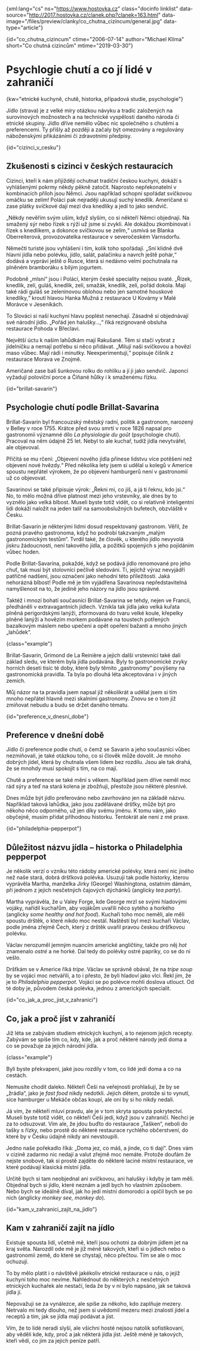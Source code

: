 
{xml:lang="cs" ns="https://www.hostovka.cz" class="docinfo linklist" data-source="http://2017.hostovka.cz/clanek.php?clanek=163.html" data-image="/files/preview/clanky/co\_chutna\_cizincum/general.jpg" data-type="article"}

{id="co\_chutna\_cizincum" ctime="2006-07-14" author="Michael Klíma" short="Co chutná cizincům" mtime="2019-03-30"}

# Psychlogie chutí a co jí lidé v zahraničí

<!-- generated attribute kw by user_udpatekw.sh on 2019-04-16, do not edit -->

{kw="etnické kuchyně, chutě, historka, případová studie, psychologie"}

Jídlo (strava) je z velké míry otázkou návyku a tradic založených na surovinových možnostech a na technické vyspělosti daného národa či etnické skupiny. Jídlo dříve nemělo vůbec nic společného s chutěmi a preferencemi. Ty přišly až později a začaly být omezovány a regulovány náboženskými přikázáními či zdravotními předpisy.

{id="cizinci\_v\_cesku"}

## Zkušenosti s cizinci v českých restauracích

Cizinci, kteří k nám přijíždějí ochutnat tradiční českou kuchyni, dokáží s vyhlášenými pokrmy někdy pěkně zatočit. Naprosto nepřekonatelní v kombinacích příloh jsou Němci. Jsou například schopni spořádat svíčkovou omáčku se zelím! Poláci pak nejraději ukusují suchý knedlík. Američané si zase plátky svíčkové dají mezi dva knedlíky a jedí to jako sendvič.

„Někdy nevěřím svým uším, když slyším, co si někteří Němci objednají. Na smažený sýr nebo řízek s rýží už jsme si zvykli. Ale dokážou zkombinovat i řízek s knedlíkem, a dokonce svíčkovou se zelím,“ usmívá se Blanka Oberreiterová, provozovatelka restaurace v severočeském Varnsdorfu.

Němečtí turisté jsou vyhlášení i tím, kolik toho spořádají. „Sní klidně dvě hlavní jídla nebo polévku, jídlo, salát, palačinku a navrch ještě pohár,“ dodává a vypráví ještě o Rusce, která si nedávno velmi pochutnala na plněném bramboráku s bílým jogurtem.

Podobně „mlsní“ jsou i Poláci, kterým české speciality nejsou svaté. „Řízek, knedlík, zelí, guláš, knedlík, zelí, smažák, knedlík, zelí, pořád dokola. Mají také rádi guláš se zeleninovou oblohou nebo jen samotné houskové knedlíky,“ kroutí hlavou Hanka Mužná z restaurace U Kovárny v Malé Morávce v Jeseníkách.

To Slováci si naší kuchyní hlavu poplést nenechají. Zásadně si objednávají své národní jídlo. „Pořád jen halušky…,“ říká rezignovaně obsluha restaurace Pohoda v Břeclavi.

Největší úctu k našim lahůdkám mají Rakušané. Těm si stačí vybrat z jídelníčku a nemají potřebu si něco přidávat. „Milují naši svíčkovou a hovězí maso vůbec. Mají rádi i minutky. Neexperimentují,“ popisuje číšník z restaurace Morava ve Znojmě.

Američané zase balí šunkovou rolku do rohlíku a jí ji jako sendvič. Japonci vyžadují poloviční porce a Číňané hůlky i k smaženému řízku.

{id="brillat-savarin"}

## Psychologie chutí podle Brillat-Savarina

Brillat-Savarin byl francouzský městský radní, politik a gastronom, narozený v Belley v roce 1755. Krátce před svou smrtí v roce 1826 napsal pro gastronomii významné dílo _La physiologie du goût_ (psychologie chuti). Pracoval na něm údajně 25 let. Nebyl to ale kuchař, tudíž jídla nevytvářel, ale objevoval.

Přičítá se mu rčení: „Objevení nového jídla přinese lidstvu více potěšení než objevení nové hvězdy.“ Před několika lety jsem si udělal u kolegů v Americe spoustu nepřátel výrokem, že po objevení hamburgerů není v gastronomii už co objevovat.

Savarinovi se také připisuje výrok: „Řekni mi, co jíš, a já ti řeknu, kdo jsi.“ No, to mělo možná dříve platnost mezi jeho vrstevníky, ale dnes by to vyznělo jako velká blbost. Museli byste totiž vidět, co si relativně inteligentní lidi dokáží naložit na jeden talíř na samoobslužných bufetech, obzvláště v Česku.

Brillat-Savarin je některými lidmi dosud respektovaný gastronom. Věřil, že pozná pravého gastronoma, když ho podrobí takzvaným „malým gastronomickým testům“. Tvrdil také, že člověk, u kterého jídlo nevyvolá jiskru žádoucnosti, není takového jídla, a požitků spojených s jeho pojídáním vůbec hoden.

Podle Brillat-Savarina, pokaždé, když se podává jídlo renomované pro jeho chuť, tak musí být stolovníci pečlivě sledováni. Ti, jejichž výraz nevyjádří patřičné nadšení, jsou označeni jako nehodní této příležitosti. Jaká nehorázná blbost! Podle mě je tím vyjádřena Savarinova nepředstavitelná namyšlenost na to, že jedině jeho názory na jídlo jsou správné.

Taktéž i mnozí bohatí současníci Brillat-Savarina se tehdy, nejen ve Francii, předháněli v extravagantních jídlech. Vznikla tak jídla jako velká kuřata plněná perigordskými lanýži, zformovaná do tvaru velké koule, křepelky plněné lanýži a hovězím morkem podávané na toustech potřených bazalkovým máslem nebo upečení a opět opeření bažanti a mnoho jiných „lahůdek“.

{class="example"}

Brillat-Savarin, Grimond de La Reinière a jejich další vrstevníci také dali základ sledu, ve kterém byla jídla podávána. Byly to gastronomické zvyky horních deseti tisíc té doby, které byly těmito „gastronomy“ povýšeny na gastronomická pravidla. Ta byla po dlouhá léta akceptována i v jiných zemích.

Můj názor na ta pravidla jsem napsal již několikrát a udělal jsem si tím mnoho nepřátel hlavně mezi skalními gastronomy. Znovu se o tom již zmiňovat nebudu a budu se držet daného tématu.

{id="preference\_v\_dnesni_dobe"}

## Preference v dnešní době

Jídlo či preference podle chutí, o čemž se Savarin a jeho současníci vůbec nezmiňovali, je také otázkou toho, co si člověk může dovolit. Je mnoho dobrých jídel, která by chutnala všem lidem bez rozdílu. Jsou ale tak drahá, že se mnohdy musí spokojit s tím, na co mají.

Chutě a preference se také mění s věkem. Například jsem dříve neměl moc rád sýry a teď na stará kolena je zbožňuji, přestože jsou některé plesnivé.

Dnes může být jídlo preferováno nebo zavrhováno jen na základě názvu. Například taková lahůdka, jako jsou zadělávané dršťky, může být pro někoho něco odporného, už jen díky svému jménu. K tomu vám, jako obyčejně, musím přidat příhodnou historku. Tentokrát ale není z mé praxe.

{id="philadelphia-pepperpot"}

## Důležitost názvu jídla – historka o Philadelphia pepperpot

Je několik verzí o vzniku této rádoby americké polévky, která není nic jiného než naše stará, dobrá dršťková polévka. Usuzuji tak podle historky, kterou vyprávěla Martha, manželka Jirky (George) Washingtona, ostatním dámám, při jednom z jejich nesčetných čajových dýchánků (anglicky _tea party_).

Martha vyprávěla, že u Valey Forge, kde George mrzl se svými hladovými vojáky, nařídil kuchařům, aby vojákům uvařili něco sytého a horkého (anglicky _some healthy and hot food_). Kuchaři toho moc neměli, ale měli spoustu drštěk, o které nikdo moc nestál. Naštěstí byl mezi kuchaři Václav, podle jména zřejmě Čech, který z drštěk uvařil pravou českou dršťkovou polévku.

Václav nerozuměl jemným nuancím americké angličtiny, takže pro něj _hot_ znamenalo _ostré_ a ne horké. Dal tedy do polévky ostré papriky, co se do ní vešlo.

Dršťkám se v Americe říká _tripe_. Václav se správně obával, že na _tripe soup_ by se vojáci moc netvářili, a to i přesto, že byli hladoví jako vlci. Řekl jim, že je to _Philadelphia pepperpot_. Vojáci se po polévce mohli doslova utlouct. Od té doby je, původem česká polévka, jednou z amerických specialit.

{id="co\_jak\_a\_proc\_jist\_v\_zahranici"}

## Co, jak a proč jíst v zahraničí

Již léta se zabývám studiem etnických kuchyní, a to nejenom jejich recepty. Zabývám se spíše tím co, kdy, kde, jak a proč některé národy jedí doma a co se považuje za jejich národní jídla.

{class="example"}

Byli byste překvapeni, jaké jsou rozdíly v tom, co lidé jedí doma a co na cestách.

Nemusíte chodit daleko. Někteří Češi na veřejnosti prohlašují, že by se „žrádla“, jako je _fast food_ nikdy nedotkli. Jejich dětem, protože si to vynutí, sice hamburger u Mekáče občas koupí, ale oni by si ho nikdy nedali.

Já vím, že někteří mluví pravdu, ale je v tom skryta spousta pokrytectví. Museli byste totiž vidět, co někteří Češi jedí, když jsou v zahraničí. Nechci je za to odsuzovat. Vím ale, že jdou buďto do restaurace „Tašken“, neboli do tašky s řízky, nebo prostě do některé restaurace rychlého občerstvení, do které by v Česku údajně nikdy ani nevstoupili.

Jedno naše pořekadlo říká: „Doma jez, co máš, a jinde, co ti dají“. Dnes vám v cizině zadarmo nic nedají a valut zřejmě moc nemáte. Protože doufám že nejste snobové, tak si prostě zajděte do některé laciné místní restaurace, ve které podávají klasická místní jídla.

Určitě bych si tam neobjednal ani svíčkovou, ani halušky i kdyby je tam měli. Objednal bych si jídlo, které neznám a jedl bych ho vlastním způsobem. Nebo bych se ideálně díval, jak ho jedí místní domorodci a opičil bych se po nich (anglicky _monkey see, monkey do_).

{id="kam\_v\_zahranici\_zajit\_na_jidlo"}

## Kam v zahraničí zajít na jídlo

Existuje spousta lidí, včetně mě, kteří jsou ochotni za dobrým jídlem jet na kraj světa. Narozdíl ode mě je již méně takových, kteří si o jídlech nebo o gastronomii země, do které se chystají, něco přečtou. Tím se ale o moc ochuzují.

To by mělo platit i o návštěvě jakékoliv etnické restaurace u nás, o jejíž kuchyni toho moc nevíme. Nahlédnout do některých z nesčetných etnických kuchařek ale nestačí, leda že by v ní bylo napsáno, jak se taková jídla jí.

Nepovažuji se za vynálezce, ale spíše za někoho, kdo zaplňuje mezery. Netrvalo mi tedy dlouho, než jsem si uvědomil mezeru mezi znalostí jídel a receptů a tím, jak se jídla mají podávat a jíst.

Vím, že to lidé neradi slyší, ale všichni hosté nejsou natolik sofistikovaní, aby věděli kde, kdy, proč a jak některá jídla jíst. Ještě méně je takových, kteří vědí, co jim za jejich peníze patří.

